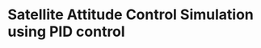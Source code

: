 # Satellite Attitude Control Simulation using PID control

<img scr=".Simulation.png">
<img scr="Result.png">
